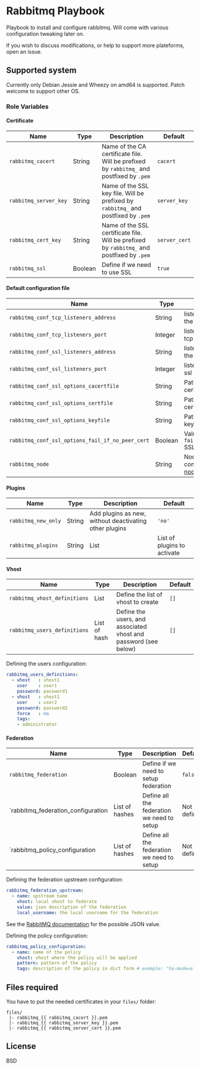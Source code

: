 # Rabbitmq Playbook

Playbook to install and configure rabbitmq. Will come with various
configuration tweaking later on.

If you wish to discuss modifications, or help to support more plateforms, open
an issue.

## Supported system

Currently only Debian Jessie and Wheezy on amd64 is supported. Patch welcome to
support other OS.

### Role Variables

#### Certificate
|Name|Type|Description|Default|
|----|----|-----------|-------|
`rabbitmq_cacert`|String|Name of the CA certificate file. Will be prefixed by `rabbitmq_` and postfixed by `.pem`|`cacert`
`rabbitmq_server_key`|String|Name of the SSL key file. Will be prefixed by `rabbitmq_` and postfixed by `.pem`|`server_key`
`rabbitmq_cert_key`|String|Name of the SSL certificate file. Will be prefixed by `rabbitmq_` and postfixed by `.pem`|`server_cert`
`rabbitmq_ssl`|Boolean|Define if we need to use SSL|`true`

#### Default configuration file

|Name|Type|Description|Default|
|----|----|-----------|-------|
`rabbitmq_conf_tcp_listeners_address`|String|listening address for the tcp interface|`''`
`rabbitmq_conf_tcp_listeners_port`|Integer|listening port for the tcp interface|`5672`
`rabbitmq_conf_ssl_listeners_address`|String|listening address for the ssl interface|'0.0.0.0'`
`rabbitmq_conf_ssl_listeners_port`|Integer|listening port for the ssl interface|`5671`
`rabbitmq_conf_ssl_options_cacertfile`|String|Path the CA certificate|`"/etc/rabbitmq/ssl/cacert.pem"`
`rabbitmq_conf_ssl_options_certfile`|String|Path to the server certificate|`"/etc/rabbitmq/ssl/server_cert.pem"`
`rabbitmq_conf_ssl_options_keyfile`|String|Path to the private key file|`"/etc/rabbitmq/ssl/server_key.pem"`
`rabbitmq_conf_ssl_options_fail_if_no_peer_cert`|Boolean|Value of the `fail_if_no_peer_cert` SSL option|"true"
`rabbitmq_node`|String|Nodename to connect on <nodename@localhost>|"rabbit"

#### Plugins

|Name|Type|Description|Default|
|----|----|-----------|-------|
`rabbitmq_new_only`|String|Add plugins as new, without deactivating other plugins|`'no'`
`rabbitmq_plugins`|String|List|List of plugins to activate|`[]`

#### Vhost

|Name|Type|Description|Default|
|----|----|-----------|-------|
`rabbitmq_vhost_definitions`|List|Define the list of vhost to create|`[]`
`rabbitmq_users_definitions`|List of hash|Define the users, and associated vhost and password (see below)|`[]`

Defining the users configuration:

```yaml
rabbitmq_users_definitions:
  - vhost   : vhost1
    user    : user1
    password: password1
  - vhost   : vhost1
    user    : user2
    password: password2
    force   : no
    tags:
    - administrator
```
#### Federation

|Name|Type|Description|Default|
|----|----|-----------|-------|
`rabbitmq_federation`|Boolean|Define if we need to setup federation|`false`
`rabbitmq_federation_configuration|List of hashes|Define all the federation we need to setup|Not defined
`rabbitmq_policy_configuration|List of hashes|Define all the federation we need to setup|Not defined

Defining the federation upstream configuration:

```yaml
rabbitmq_federation_upstream:
  - name: upstream name
    vhost: local vhost to federate
    value: json description of the federation
    local_username: the local username for the federation
```

See the [RabbitMQ documentation](http://www.rabbitmq.com/federation.html) for
the possible JSON value.

Defining the policy configuration:

```yaml
rabbitmq_policy_configuration:
  - name: name of the policy
    vhost: vhost where the policy will be applied
    pattern: pattern of the policy
    tags: description of the policy in dict form # exemple: "ha-mode=all"
```

## Files required

You have to put the needed certificates in your `files/` folder:

    files/
     |- rabbitmq_{{ rabbitmq_cacert }}.pem
     |- rabbitmq_{{ rabbitmq_server_key }}.pem
     |- rabbitmq_{{ rabbitmq_server_cert }}.pem

## License

BSD
